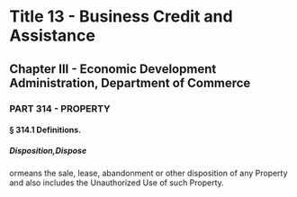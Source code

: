 
# Title 13 - Business Credit and Assistance
## Chapter III - Economic Development Administration, Department of Commerce
### PART 314 - PROPERTY
#### § 314.1 Definitions.
##### Disposition,Dispose

ormeans the sale, lease, abandonment or other disposition of any Property and also includes the Unauthorized Use of such Property.
